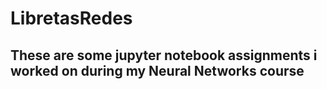 # LibretasRedes

## These are some jupyter notebook assignments i worked on during my Neural Networks course
